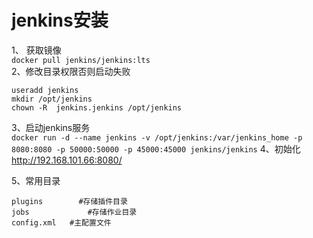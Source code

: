 jenkins安装
==========
1、 获取镜像  
``` docker pull jenkins/jenkins:lts ```  
2、修改目录权限否则启动失败  
```
useradd jenkins
mkdir /opt/jenkins
chown -R  jenkins.jenkins /opt/jenkins
```  
3、启动jenkins服务  
``` docker run -d --name jenkins -v /opt/jenkins:/var/jenkins_home -p 8080:8080 -p 50000:50000 -p 45000:45000 jenkins/jenkins ```
4、初始化  
http://192.168.101.66:8080/  

5、常用目录
```
plugins        #存储插件目录
jobs             #存储作业目录
config.xml   #主配置文件
```
